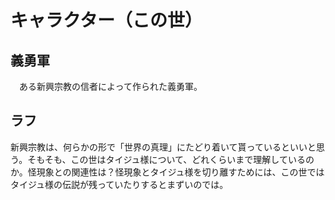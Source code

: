 # キャラクター（この世）

## 義勇軍
　ある新興宗教の信者によって作られた義勇軍。

## ラフ
新興宗教は、何らかの形で「世界の真理」にたどり着いて貰っているといいと思う。そもそも、この世はタイジュ様について、どれくらいまで理解しているのか。怪現象との関連性は？怪現象とタイジュ様を切り離すためには、この世ではタイジュ様の伝説が残っていたりするとまずいのでは。
